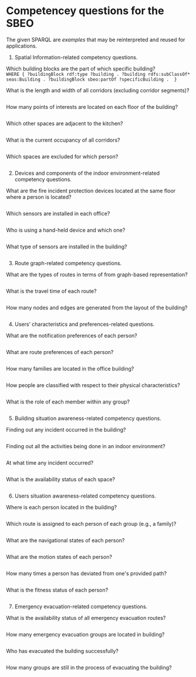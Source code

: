 # Competencey questions for the SBEO

The given SPARQL are _examples_ that may be reinterpreted and reused for applications.

1. Spatial Information-related competency questions.

	
Which building blocks are the part of which specific building?   
    ```
    WHERE {
    ?buildingBlock rdf:type ?building .
    ?building rdfs:subClassOf* seas:Building .
    ?buildingBlock sbeo:partOf ?specificBuilding . 
}
    ```
    
What is the length and width of all corridors (excluding corridor segments)?  
    ```
    ```
    
How many points of interests are located on each floor of the building?   
    ```
    ```
    
Which other spaces are adjacent to the kitchen?   
    ```
    ```
    
What is the current occupancy of all corridors?  
    ```
    ```
    
Which spaces are excluded for which person?   
    ```
    ```
    
	
	
	
	
2. Devices and components of the indoor environment-related competency questions.
	
What are the fire incident protection devices located at the same floor where a person is located?  
    ```
    ```
    
Which sensors are installed in each office?   
    ```
    ```
    
Who is using a hand-held device and which one?  
    ```
    ```
    
What type of sensors are installed in the building?   
    ```
    ```
    
	
	

3. Route graph-related competency questions.

What are the types of routes in terms of from graph-based representation?   
    ```
    ```
    
What is the travel time of each route?   
    ```
    ```
    
How many nodes and edges are generated from the layout of the building?   
    ```
    ```
    
	


4. Users’ characteristics and preferences-related questions.

What are the notification preferences of each person?   
    ```
    ```
    
What are route preferences of each person?   
    ```
    ```
    
How many families are located in the office building?  
    ```
    ```
    
How people are classified with respect to their physical characteristics?   
    ```
    ```
    
What is the role of each member within any group?   
    ```
    ```
    
	



5. Building situation awareness-related competency questions.

Finding out any incident occurred in the building?   
    ```
    ```
    
Finding out all the activities being done in an indoor environment?   
    ```
    ```
    
At what time any incident occurred?   
    ```
    ```
    
What is the availability status of each space?   
    ```
    ```
    


6. Users situation awareness-related competency questions.

Where is each person located in the building?   
    ```
    ```
    
Which route is assigned to each person of each group (e.g., a family)?  
    ```
    ```
    
What are the navigational states of each person?  
    ```
    ```
    
What are the motion states of each person?  
    ```
    ```
    
How many times a person has deviated from one's provided path?   
    ```
    ```
    
What is the fitness status of each person?   
    ```
    ```
    
	



7. Emergency evacuation-related competency questions.

What is the availability status of all emergency evacuation routes?   
    ```
    ```
    
How many emergency evacuation groups are located in building?   
    ```
    ```
    
Who has evacuated the building successfully?   
    ```
    ```
    
How many groups are still in the process of evacuating the building?   
    ```
    ```
    
